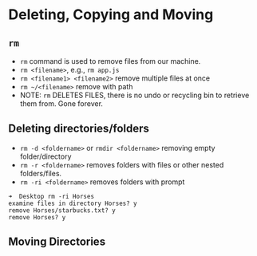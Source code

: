 # Deleting, Copying and Moving

## `rm`

- `rm` command is used to remove files from our machine.
- `rm <filename>`, e.g., `rm app.js`
- `rm <filename1> <filename2>` remove multiple files at once
- `rm ~/<filename>` remove with path
- NOTE: `rm` DELETES FILES, there is no undo or recycling bin to retrieve them from. Gone forever.

## Deleting directories/folders

- `rm -d <foldername>` or `rmdir <foldername>` removing empty folder/directory
- `rm -r <foldername>` removes folders with files or other nested folders/files.
- `rm -ri <foldername>` removes folders with prompt
```
➜  Desktop rm -ri Horses
examine files in directory Horses? y
remove Horses/starbucks.txt? y
remove Horses? y
```

## Moving Directories